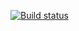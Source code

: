 [![Build status](https://ci.appveyor.com/api/projects/status/hinmri37gy91mgy9?svg=true)](https://ci.appveyor.com/project/3Gouct/api2)
